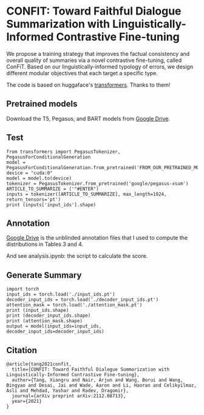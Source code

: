 # CONFIT: Toward Faithful Dialogue Summarization with Linguistically-Informed Contrastive Fine-tuning

We propose a training strategy that improves the factual consistency and overall quality of summaries via a novel contrastive fine-tuning, called ConFiT. Based on our linguistically-informed typology of errors, we design different modular objectives that each target a specific type.

The code is based on huggaface's [transformers](https://github.com/huggingface/transformers). Thanks to them! 

## Pretrained models

Download the T5, Pegasus, and BART models from [Google Drive](https://drive.google.com/drive/folders/1pbqfHxs3oa38lLJw7j1mWDtpaWYfL2UD?usp=sharing).

## Test

```
from transformers import PegasusTokenizer, PegasusForConditionalGeneration
model = PegasusForConditionalGeneration.from_pretrained('FROM_OUR_PRETRAINED_MODELS')
device = "cuda:0"
model = model.to(device)
tokenizer = PegasusTokenizer.from_pretrained('google/pegasus-xsum')
ARTICLE_TO_SUMMARIZE = ('"#ENTER")
inputs = tokenizer([ARTICLE_TO_SUMMARIZE], max_length=1024, return_tensors='pt')
print (inputs['input_ids'].shape)
```


## Annotation

[Google Drive](https://drive.google.com/drive/folders/1-IkrMDvDoBaEq9Y_ghSyxaAQIQRNCUbu?usp=sharing) is the unblinded annotation files that I used to compute the distributions in Tables 3 and 4. 

And see analysis.ipynb: the script to calculate the score.

## Generate Summary

```
import torch
input_ids = torch.load('./input_ids.pt')
decoder_input_ids = torch.load('./decoder_input_ids.pt')
attention_mask = torch.load('./attention_mask.pt')
print (input_ids.shape)
print (decoder_input_ids.shape)
print (attention_mask.shape)
output = model(input_ids=input_ids, decoder_input_ids=decoder_input_ids)
```


## Citation
```
@article{tang2021confit,
  title={CONFIT: Toward Faithful Dialogue Summarization with Linguistically-Informed Contrastive Fine-tuning},
  author={Tang, Xiangru and Nair, Arjun and Wang, Borui and Wang, Bingyao and Desai, Jai and Wade, Aaron and Li, Haoran and Celikyilmaz, Asli and Mehdad, Yashar and Radev, Dragomir},
  journal={arXiv preprint arXiv:2112.08713},
  year={2021}
}

```
